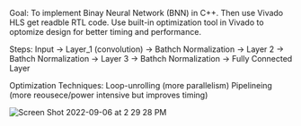 Goal:
  To implement Binay Neural Network (BNN) in C++. Then use Vivado HLS get readble RTL code. Use built-in optimization tool in Vivado to optomize design for better timing and performance.
  
  
Steps:
  Input -> Layer_1 (convolution) -> Bathch Normalization -> Layer 2 -> Bathch Normalization -> Layer 3 -> Bathch Normalization -> Fully Connected Layer 
  
Optimization Techniques:
  Loop-unrolling (more parallelism)
  Pipelineing  (more reousece/power intensive but improves timing)
  
![Screen Shot 2022-09-06 at 2 29 28 PM](https://user-images.githubusercontent.com/42010432/188743981-318342a6-3678-40ac-880d-8f8065e4dd98.png)
